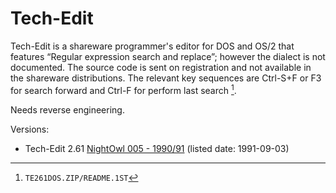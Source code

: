 # Tech-Edit

Tech-Edit is a shareware programmer's editor for DOS and OS/2 that features
“Regular expression search and replace”; however the dialect is not documented.
The source code is sent on registration and not available in the shareware
distributions. The relevant key sequences are Ctrl-S+F or F3 for search forward
and Ctrl-F for perform last search [^TE261DOS].

Needs reverse engineering.

Versions:
- Tech-Edit 2.61 [NightOwl 005 - 1990/91](http://www.retroarchive.org/cdrom/nightowl-005/041A/TE261DOS.ZIP)
  (listed date: 1991-09-03)

[^TE261DOS]: `TE261DOS.ZIP/README.1ST`
